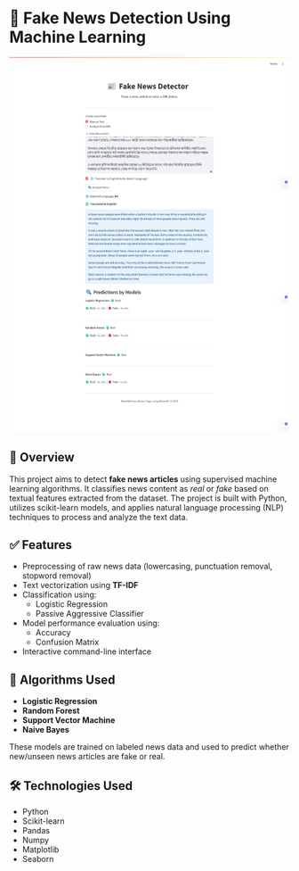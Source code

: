 # 📰 Fake News Detection Using Machine Learning

![Fake News Detection Banner](./previewfnews.png)

## 📌 Overview

This project aims to detect **fake news articles** using supervised machine learning algorithms. It classifies news content as *real* or *fake* based on textual features extracted from the dataset. The project is built with Python, utilizes scikit-learn models, and applies natural language processing (NLP) techniques to process and analyze the text data.

## ✅ Features

- Preprocessing of raw news data (lowercasing, punctuation removal, stopword removal)
- Text vectorization using **TF-IDF**
- Classification using:
  - Logistic Regression
  - Passive Aggressive Classifier
- Model performance evaluation using:
  - Accuracy
  - Confusion Matrix
- Interactive command-line interface

## 🧠 Algorithms Used

- **Logistic Regression**
- **Random Forest**
- **Support Vector Machine**
- **Naive Bayes**

These models are trained on labeled news data and used to predict whether new/unseen news articles are fake or real.

## 🛠️ Technologies Used

- Python
- Scikit-learn
- Pandas
- Numpy
- Matplotlib
- Seaborn


